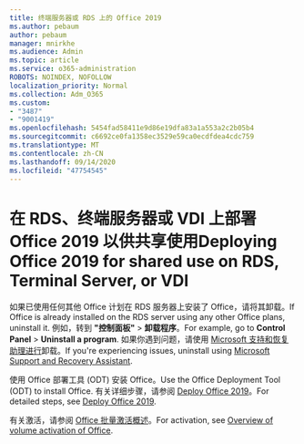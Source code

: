 ```yaml
---
title: 终端服务器或 RDS 上的 Office 2019
ms.author: pebaum
author: pebaum
manager: mnirkhe
ms.audience: Admin
ms.topic: article
ms.service: o365-administration
ROBOTS: NOINDEX, NOFOLLOW
localization_priority: Normal
ms.collection: Adm_O365
ms.custom:
- "3487"
- "9001419"
ms.openlocfilehash: 5454fad58411e9d86e19dfa83a1a553a2c2b05b4
ms.sourcegitcommit: c6692ce0fa1358ec3529e59ca0ecdfdea4cdc759
ms.translationtype: MT
ms.contentlocale: zh-CN
ms.lasthandoff: 09/14/2020
ms.locfileid: "47754545"
---
```

# <a name="deploying-office-2019-for-shared-use-on-rds-terminal-server-or-vdi"></a><span data-ttu-id="9059a-102">在 RDS、终端服务器或 VDI 上部署 Office 2019 以供共享使用</span><span class="sxs-lookup"><span data-stu-id="9059a-102">Deploying Office 2019 for shared use on RDS, Terminal Server, or VDI</span></span>

<span data-ttu-id="9059a-103">如果已使用任何其他 Office 计划在 RDS 服务器上安装了 Office，请将其卸载。</span><span class="sxs-lookup"><span data-stu-id="9059a-103">If Office is already installed on the RDS server using any other Office plans, uninstall it.</span></span> <span data-ttu-id="9059a-104">例如，转到 **"控制面板"**  >  **卸载程序**。</span><span class="sxs-lookup"><span data-stu-id="9059a-104">For example, go to **Control Panel** > **Uninstall a program**.</span></span> <span data-ttu-id="9059a-105">如果你遇到问题，请使用 [Microsoft 支持和恢复助理进行](https://aka.ms/SARA-OfficeUninstall-Alchemy)卸载。</span><span class="sxs-lookup"><span data-stu-id="9059a-105">If you're experiencing issues, uninstall using [Microsoft Support and Recovery Assistant](https://aka.ms/SARA-OfficeUninstall-Alchemy).</span></span> 

<span data-ttu-id="9059a-106">使用 Office 部署工具 (ODT) 安装 Office。</span><span class="sxs-lookup"><span data-stu-id="9059a-106">Use the Office Deployment Tool (ODT) to install Office.</span></span> <span data-ttu-id="9059a-107">有关详细步骤，请参阅 [Deploy Office 2019](https://docs.microsoft.com/deployoffice/office2019/deploy)。</span><span class="sxs-lookup"><span data-stu-id="9059a-107">For detailed steps, see [Deploy Office 2019](https://docs.microsoft.com/deployoffice/office2019/deploy).</span></span>

<span data-ttu-id="9059a-108">有关激活，请参阅 [Office 批量激活概述](https://docs.microsoft.com/deployoffice/vlactivation/plan-volume-activation-of-office)。</span><span class="sxs-lookup"><span data-stu-id="9059a-108">For activation, see [Overview of volume activation of Office](https://docs.microsoft.com/deployoffice/vlactivation/plan-volume-activation-of-office).</span></span>